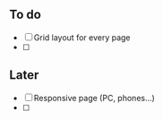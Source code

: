 ## To do
- [ ] Grid layout for every page
- [ ]





## Later
- [ ] Responsive page (PC, phones...)
- [ ]